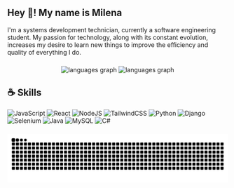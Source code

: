 ## Hey 👋! My name is Milena

I'm a systems development technician, currently a software engineering student. My passion for technology, along with its constant evolution, increases my desire to learn new things to improve the efficiency and quality of everything I do.

###

<div align="center">
  <img src="https://github-readme-stats.vercel.app/api?username=MilenaGarciaCosta&show_icons=true&theme=radical&hide_border=true&include_all_commits=true&rank_icon=github" height="150" alt="languages graph"  />
  <img src="https://github-readme-stats.vercel.app/api/top-langs/?username=MilenaGarciaCosta&layout=compact&hide_border=true&theme=radical" height="150" alt="languages graph"  />
</div>

## :coffee: Skills
  ![JavaScript](https://img.shields.io/badge/javascript-%23323330.svg?style=for-the-badge&logo=javascript&logoColor=%23F7DF1E)
  ![React](https://img.shields.io/badge/react-%2320232a.svg?style=for-the-badge&logo=react&logoColor=%2361DAFB)
  ![NodeJS](https://img.shields.io/badge/node.js-6DA55F?style=for-the-badge&logo=node.js&logoColor=white)
  ![TailwindCSS](https://img.shields.io/badge/tailwindcss-%2338B2AC.svg?style=for-the-badge&logo=tailwind-css&logoColor=white)
  ![Python](https://img.shields.io/badge/python-3670A0?style=for-the-badge&logo=python&logoColor=ffdd54)
  ![Django](https://img.shields.io/badge/django-%23092E20.svg?style=for-the-badge&logo=django&logoColor=white)
  ![Selenium](https://img.shields.io/badge/-selenium-%43B02A?style=for-the-badge&logo=selenium&logoColor=white)
  ![Java](https://img.shields.io/badge/java-%23ED8B00.svg?style=for-the-badge&logo=openjdk&logoColor=white)
  ![MySQL](https://img.shields.io/badge/mysql-4479A1.svg?style=for-the-badge&logo=mysql&logoColor=white)
  ![C#](https://img.shields.io/badge/c%23-%23239120.svg?style=for-the-badge&logo=csharp&logoColor=white)
###

![Texto Alternativo](./github-user-contribution.svg)
